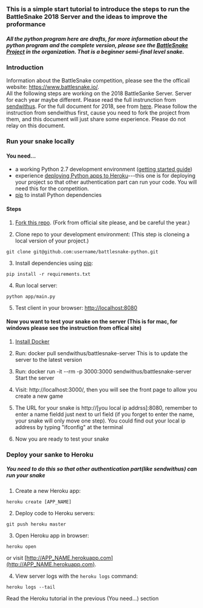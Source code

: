 ### **This is a simple start tutorial to introduce the steps to run the BattleSnake 2018 Server and the ideas to improve the proformance**  
##### All the python program here are drafts, for more information about the python program and the complete version, please see the [BattleSnake Project](https://github.com/BATSnake/battlesnake-python) in the organization. That is a beginner semi-final level snake. 
  
### **Introduction**
Information about the BattleSnake competition, please see the the officail website: https://www.battlesnake.io/.  
All the following steps are working on the 2018 BattleSanke Server. Server for each year maybe different. Please read the full instrunction from [sendwithus](https://github.com/sendwithus). For the full document for 2018, see from [here](https://github.com/sendwithus/battlesnake). Please follow the instruction from sendwithus first, cause you need to fork the project from them, and this document will just share some experience. Please do not relay on this document.  
  
### **Run your snake locally**  
#### **You need...**  
* a working Python 2.7 development environment ([getting started guide](http://hackercodex.com/guide/python-development-environment-on-mac-osx/))
* experience [deploying Python apps to Heroku](https://devcenter.heroku.com/articles/getting-started-with-python#introduction)---this one is for deploying your project so that other authentication part can run your code. You will need this for the competition.
* [pip](https://pip.pypa.io/en/latest/installing.html) to install Python dependencies  

#### **Steps**  
1) [Fork this repo](https://github.com/sendwithus/battlesnake-python/fork). (Fork from official site please, and be careful the year.)  

2) Clone repo to your development environment: (This step is cloneing a local version of your project.)  
```
git clone git@github.com:username/battlesnake-python.git
```

3) Install dependencies using [pip](https://pip.pypa.io/en/latest/installing.html):
```
pip install -r requirements.txt
```

4) Run local server:
```
python app/main.py
```
5) Test client in your browser: [http://localhost:8080](http://localhost:8080)

#### **Now you want to test your snake on the server** (This is for mac, for windows please see the instruction from offical site)
1) [Install Docker](https://docs.docker.com/install/)

2) Run: docker pull sendwithus/battlesnake-server 
This is to update the server to the latest version  

3) Run: docker run -it --rm -p 3000:3000 sendwithus/battlesnake-server  
Start the server  

4) Visit: http://localhost:3000/, then you will see the front page to allow you create a new game

5) The URL for your snake is http://[you local ip addrss]:8080, remember to enter a name fieldd just next to url field (if you forget to enter the name, your snake will only move one step). You could find out your local ip address by typing "ifconfig" at the terminal  

6) Now you are ready to test your snake  
  
  
### **Deploy your sanke to Heroku**  
##### You need to do this so that other authentication part(like sendwithus) can run your snake  
1) Create a new Heroku app:
```
heroku create [APP_NAME]
```

2) Deploy code to Heroku servers:
```
git push heroku master
```

3) Open Heroku app in browser:
```
heroku open
```
or visit [http://APP_NAME.herokuapp.com](http://APP_NAME.herokuapp.com).

4) View server logs with the `heroku logs` command:
```
heroku logs --tail
```
Read the Heroku tutorial in the previous (You need...) section  

